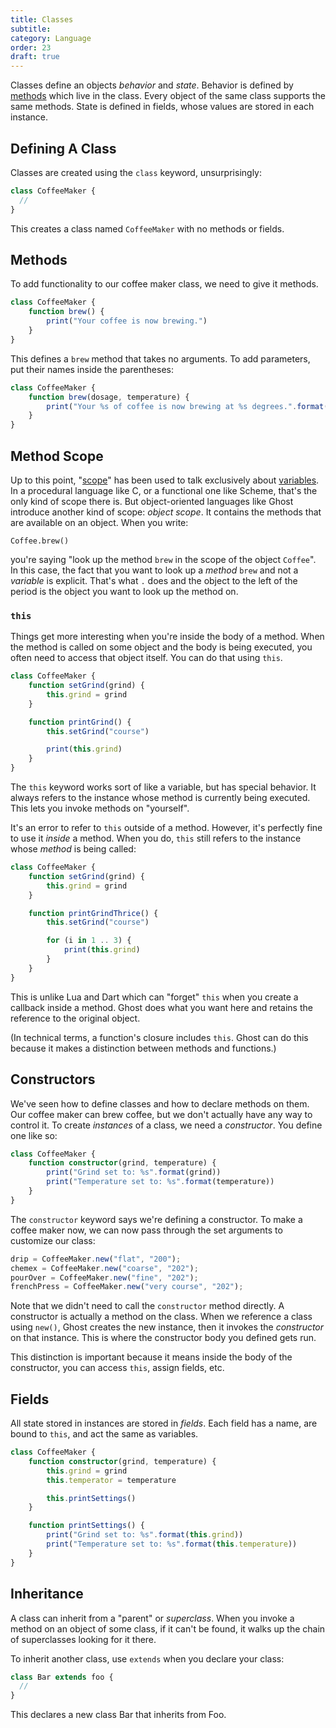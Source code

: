 ```yaml
---
title: Classes
subtitle:
category: Language
order: 23
draft: true
---
```


Classes define an objects _behavior_ and _state_. Behavior is defined by [methods](/docs/nightly/method-calls) which live in the class. Every object of the same class supports the same methods. State is defined in fields, whose values are stored in each instance.

## Defining A Class

Classes are created using the `class` keyword, unsurprisingly:

```typescript
class CoffeeMaker {
  //
}
```

This creates a class named `CoffeeMaker` with no methods or fields.

## Methods

To add functionality to our coffee maker class, we need to give it methods.

```typescript
class CoffeeMaker {
    function brew() {
        print("Your coffee is now brewing.")
    }
}
```

This defines a `brew` method that takes no arguments. To add parameters, put their names inside the parentheses:

```typescript
class CoffeeMaker {
    function brew(dosage, temperature) {
        print("Your %s of coffee is now brewing at %s degrees.".format(dosage, temperature))
    }
}
```

## Method Scope

Up to this point, "[scope](/docs/nightly/variables#scope)" has been used to talk exclusively about [variables](/docs/nightly/variables). In a procedural language like C, or a functional one like Scheme, that's the only kind of scope there is. But object-oriented languages like Ghost introduce another kind of scope: _object scope_. It contains the methods that are available on an object. When you write:

```
Coffee.brew()
```

you're saying "look up the method `brew` in the scope of the object `Coffee`". In this case, the fact that you want to look up a _method_ `brew` and not a _variable_ is explicit. That's what `.` does and the object to the left of the period is the object you want to look up the method on.

### `this`

Things get more interesting when you're inside the body of a method. When the method is called on some object and the body is being executed, you often need to access that object itself. You can do that using `this`.

```typescript
class CoffeeMaker {
    function setGrind(grind) {
        this.grind = grind
    }

    function printGrind() {
        this.setGrind("course")

        print(this.grind)
    }
}
```

The `this` keyword works sort of like a variable, but has special behavior. It always refers to the instance whose method is currently being executed. This lets you invoke methods on "yourself".

It's an error to refer to `this` outside of a method. However, it's perfectly fine to use it _inside_ a method. When you do, `this` still refers to the instance whose _method_ is being called:

```typescript
class CoffeeMaker {
    function setGrind(grind) {
        this.grind = grind
    }

    function printGrindThrice() {
        this.setGrind("course")

        for (i in 1 .. 3) {
            print(this.grind)
        }
    }
}
```

This is unlike Lua and Dart which can "forget" `this` when you create a callback inside a method. Ghost does what you want here and retains the reference to the original object.

(In technical terms, a function's closure includes `this`. Ghost can do this because it makes a distinction between methods and functions.)

## Constructors

We've seen how to define classes and how to declare methods on them. Our coffee maker can brew coffee, but we don't actually have any way to control it. To create _instances_ of a class, we need a _constructor_. You define one like so:

```typescript
class CoffeeMaker {
    function constructor(grind, temperature) {
        print("Grind set to: %s".format(grind))
        print("Temperature set to: %s".format(temperature))
    }
}
```

The `constructor` keyword says we're defining a constructor. To make a coffee maker now, we can now pass through the set arguments to customize our class:

```typescript
drip = CoffeeMaker.new("flat", "200");
chemex = CoffeeMaker.new("coarse", "202");
pourOver = CoffeeMaker.new("fine", "202");
frenchPress = CoffeeMaker.new("very course", "202");
```

Note that we didn't need to call the `constructor` method directly. A constructor is actually a method on the class. When we reference a class using `new()`, Ghost creates the new instance, then it invokes the _constructor_ on that instance. This is where the constructor body you defined gets run.

This distinction is important because it means inside the body of the constructor, you can access `this`, assign fields, etc.

## Fields

All state stored in instances are stored in _fields_. Each field has a name, are bound to `this`, and act the same as variables.

```typescript
class CoffeeMaker {
    function constructor(grind, temperature) {
        this.grind = grind
        this.temperator = temperature

        this.printSettings()
    }

    function printSettings() {
        print("Grind set to: %s".format(this.grind))
        print("Temperature set to: %s".format(this.temperature))
    }
}
```

## Inheritance

A class can inherit from a "parent" or _superclass_. When you invoke a method on an object of some class, if it can't be found, it walks up the chain of superclasses looking for it there.

To inherit another class, use `extends` when you declare your class:

```typescript
class Bar extends foo {
  //
}
```

This declares a new class Bar that inherits from Foo.
